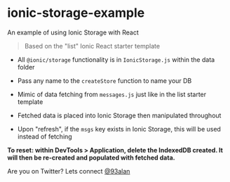 # ionic-storage-example
An example of using Ionic Storage with React

> Based on the "list" Ionic React starter template

- All `@ionic/storage` functionality is in `IonicStorage.js` within the data folder

- Pass any name to the `createStore` function to name your DB
- Mimic of data fetching from `messages.js` just like in the list starter template
- Fetched data is placed into Ionic Storage then manipulated throughout
- Upon "refresh", if the `msgs` key exists in Ionic Storage, this will be used instead of fetching

**To reset: within DevTools > Application, delete the IndexedDB created. It will then be re-created and populated with fetched data.**

Are you on Twitter? Lets connect <a href="http://twitter.com/93alan" target="_blank">@93alan</a>
